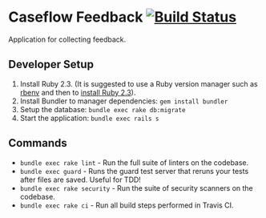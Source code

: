# Caseflow Feedback [![Build Status](https://travis-ci.org/department-of-veterans-affairs/caseflow-feedback.svg?branch=master)](https://travis-ci.org/department-of-veterans-affairs/caseflow-feedback)

Application for collecting feedback.

## Developer Setup

1. Install Ruby 2.3. (It is suggested to use a Ruby version manager such as [rbenv](https://github.com/rbenv/rbenv#installation) and then to [install Ruby 2.3](https://github.com/rbenv/rbenv#installing-ruby-versions)).
1. Install Bundler to manager dependencies: `gem install bundler`
1. Setup the database: `bundle exec rake db:migrate`
1. Start the application: `bundle exec rails s`

## Commands
- `bundle exec rake lint` - Run the full suite of linters on the codebase.
- `bundle exec guard` - Runs the guard test server that reruns your tests after files are saved. Useful for TDD!
- `bundle exec rake security` - Run the suite of security scanners on the codebase.
- `bundle exec rake ci` - Run all build steps performed in Travis CI.
